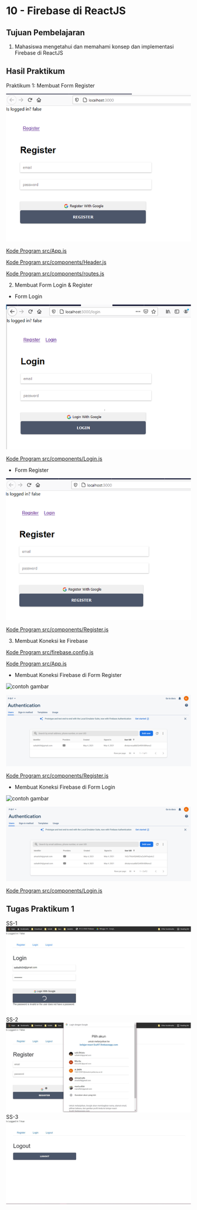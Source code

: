 # 10 - Firebase di ReactJS

## Tujuan Pembelajaran

1. Mahasiswa mengetahui dan memahami konsep dan implementasi Firebase di ReactJS

## Hasil Praktikum

Praktikum 1: Membuat Form Register

![contoh gambar](img/1.PNG)

[Kode Program src/App.js](../../src/10/frbase/src/App.js)

[Kode Program src/components/Header.js](../../src/10/frbase/src/components/Header.js)

[Kode Program src/components/routes.js](../../src/10/frbase/src/components/routes.js)

2. Membuat Form Login & Register

- Form Login

![contoh gambar](img/2.PNG)

[Kode Program src/components/Login.js](../../src/10/frbase/src/components/Login.js)

- Form Register

![contoh gambar](img/3.PNG)

[Kode Program src/components/Register.js](../../src/10/frbase/src/components/Register.js)

3. Membuat Koneksi ke Firebase

[Kode Program src/firebase.config.js](../../src/10/frbase/src/firebase.config.js)

[Kode Program src/App.js](../../src/10/frbase/src/App.js)

- Membuat Koneksi Firebase di Form Register

![contoh gambar](img/4.PNG)

![contoh gambar](img/5.PNG)

[Kode Program src/components/Register.js](../../src/10/frbase/src/components/Register.js)

- Membuat Koneksi Firebase di Form Login

![contoh gambar](img/6.PNG)

![contoh gambar](img/7.PNG)

[Kode Program src/components/Login.js](../../src/10/frbase/src/components/Login.js)

## Tugas Praktikum 1

SS-1
![contoh gambar](img/tugas1.jpg)
SS-2
![contoh gambar](img/tugas2.JPG)
SS-3
![contoh gambar](img/tugas3.jpg)
 



